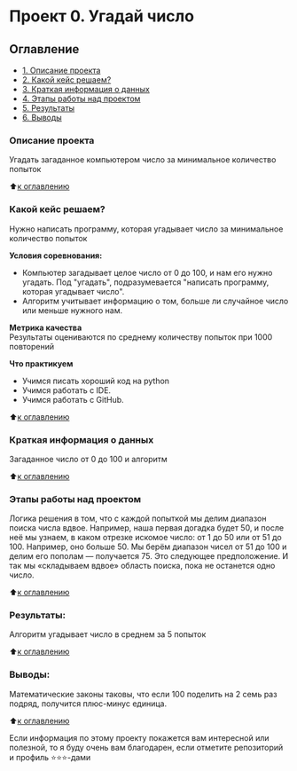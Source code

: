 # Проект 0. Угадай число

## Оглавление
* [1. Описание проекта](https://github.com/Chipayka/SFDS/tree/main/project_0/README.md#Описание-проекта)
* [2. Какой кейс решаем?](https://github.com/Chipayka/SFDS/tree/main/project_0/README.md#Какой-кейс-решаем)
* [3. Краткая информация о данных](https://github.com/Chipayka/SFDS/tree/main/project_0/README.md#Краткая-информация-о-данных)
* [4. Этапы работы над проектом](https://github.com/Chipayka/SFDS/tree/main/project_0/README.md#Этапы-работы-над-проектом)
* [5. Результаты](https://github.com/Chipayka/SFDS/tree/main/project_0/README.md#Результаты)
* [6. Выводы](https://github.com/Chipayka/SFDS/tree/main/project_0/README.md#Выводы)

### Описание проекта
Угадать загаданное компьютером число за минимальное количество попыток

:arrow_up:[к оглавлению](https://github.com/Chipayka/SFDS/tree/main/project_0/README.md#Оглавление)

### Какой кейс решаем?
Нужно написать программу, которая угадывает число за минимальное количество попыток

**Условия соревнования:**
- Компьютер загадывает целое число от 0 до 100, и нам его нужно угадать. Под "угадать", подразумевается "написать программу, которая угадывает число".
- Алгоритм учитывает информацию о том, больше ли случайное число или меньше нужного нам.

**Метрика качества**     
Результаты оцениваются по среднему количеству попыток при 1000 повторений

**Что практикуем**
- Учимся писать хороший код на python
- Учимся работать с IDE.
- Учимся работать с GitHub.

:arrow_up:[к оглавлению](https://github.com/Chipayka/SFDS/tree/main/project_0/README.md#Оглавление)

### Краткая информация о данных
Загаданное число от 0 до 100 и алгоритм

:arrow_up:[к оглавлению](https://github.com/Chipayka/SFDS/tree/main/project_0/README.md#Оглавление)

### Этапы работы над проектом
Логика решения в том, что с каждой попыткой мы делим диапазон поиска числа вдвое. Например, наша первая догадка будет 50, и после неё мы узнаем, в каком отрезке искомое число: от 1 до 50 или от 51 до 100. Например, оно больше 50. Мы берём диапазон чисел от 51 до 100 и делим его пополам — получается 75. Это следующее предположение. И так мы «складываем вдвое» область поиска, пока не останется одно число.

:arrow_up:[к оглавлению](https://github.com/Chipayka/SFDS/tree/main/project_0/README.md#Оглавление)

### Результаты:
Алгоритм угадывает число в среднем за 5 попыток

:arrow_up:[к оглавлению](https://github.com/Chipayka/SFDS/tree/main/project_0/README.md#Оглавление)
### Выводы:
Математические законы таковы, что если 100 поделить на 2 семь раз подряд, получится плюс-минус единица.

:arrow_up:[к оглавлению](https://github.com/Chipayka/SFDS/tree/main/project_0/README.md#Оглавление)

Если информация по этому проекту покажется вам интересной или полезной, то я буду очень вам благодарен, если отметите репозиторий и профиль ⭐️⭐️⭐️-дами